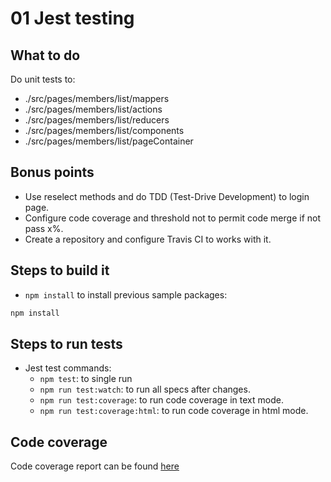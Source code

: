 # 01 Jest testing


## What to do

Do unit tests to:

- ./src/pages/members/list/mappers
- ./src/pages/members/list/actions
- ./src/pages/members/list/reducers
- ./src/pages/members/list/components
- ./src/pages/members/list/pageContainer

## Bonus points

- Use reselect methods and do TDD (Test-Drive Development) to login page.
- Configure code coverage and threshold not to permit code merge if not pass x%.
- Create a repository and configure Travis CI to works with it.

## Steps to build it

- `npm install` to install previous sample packages:

```bash
npm install
```

## Steps to run tests

- Jest test commands:
  - `npm test`: to single run
  - `npm run test:watch`: to run all specs after changes.
  - `npm run test:coverage`: to run code coverage in text mode.
  - `npm run test:coverage:html`: to run code coverage in html mode.

## Code coverage

Code coverage report can be found [here](https://cursos-repo.gitlab.io/lemoncode/testing/jest-testing)
